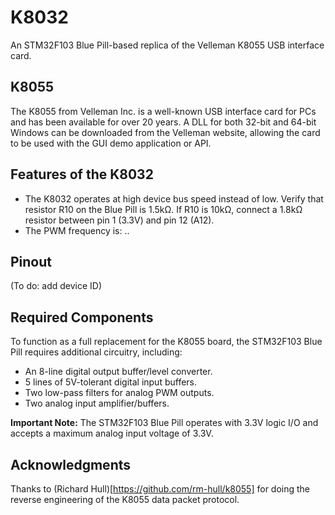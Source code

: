 # K8032  
An STM32F103 Blue Pill-based replica of the Velleman K8055 USB interface card.  

## K8055  
The K8055 from Velleman Inc. is a well-known USB interface card for PCs and has been available for over 20 years. A DLL for both 32-bit and 64-bit Windows can be downloaded from the Velleman website, allowing the card to be used with the GUI demo application or API.  

## Features of the K8032  
- The K8032 operates at high device bus speed instead of low. Verify that resistor R10 on the Blue Pill is 1.5kΩ. If R10 is 10kΩ, connect a 1.8kΩ resistor between pin 1 (3.3V) and pin 12 (A12).  
- The PWM frequency is: ..  

## Pinout  

(To do: add device ID)  

## Required Components  
To function as a full replacement for the K8055 board, the STM32F103 Blue Pill requires additional circuitry, including:  

- An 8-line digital output buffer/level converter.
- 5 lines of 5V-tolerant digital input buffers.  
- Two low-pass filters for analog PWM outputs.  
- Two analog input amplifier/buffers.  

**Important Note:** The STM32F103 Blue Pill operates with 3.3V logic I/O and accepts a maximum analog input voltage of 3.3V.  

## Acknowledgments
Thanks to (Richard Hull)[https://github.com/rm-hull/k8055] for doing the reverse engineering of the K8055 data packet protocol.
